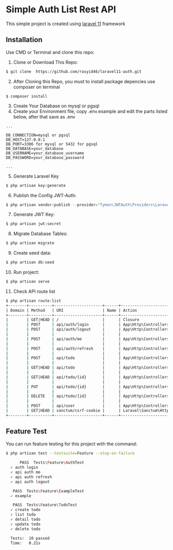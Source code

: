 # Simple Auth List Rest API
This simple project is created using [laravel 11](https://laravel.com) framework

## Installation
Use CMD or Terminal and clone this repo:

1. Clone or Download This Repo:
```bash
$ git clone  https://github.com/rasyid46/laravel11-auth.git
```

2. After Cloning this Repo, you must to install package depencies use composer on terminal

```composer_install
$ composer install
```

3. Create Your Database on mysql or pgsql
4. Create your Environment file, copy .env.example and edit the parts listed below, after that save as .env
```env
...

DB_CONNECTION=mysql or pgsql
DB_HOST=127.0.0.1
DB_PORT=3306 for mysql or 5432 for pgsql
DB_DATABASE=your_database
DB_USERNAME=your_database_username
DB_PASSWORD=your_database_password

...
```

5. Generate Laravel Key
```bash
$ php artisan key:generate
```
6. Publish the Config JWT-Auth:
```python
$ php artisan vendor:publish --provider="Tymon\JWTAuth\Providers\LaravelServiceProvider"
```
7. Generate JWT Key:
```bash
$ php artisan jwt:secret
```
8. Migrate Database Tables:
```bash
$ php artisan migrate
```
9. Create seed data:
```bash
$ php artisan db:seed
```
10. Run project:
```bash
$ php artisan serve
```
11. Check API route list
```bash
$ php artisan route:list
+--------+----------+---------------------+------+------------------------------------------------------------+----------------------------------+
| Domain | Method   | URI                 | Name | Action                                                     | Middleware                       |
+--------+----------+---------------------+------+------------------------------------------------------------+----------------------------------+
|        | GET|HEAD | /                   |      | Closure                                                    | web                              |
|        | POST     | api/auth/login      |      | App\Http\Controllers\AuthController@login                  | api                              |
|        | POST     | api/auth/logout     |      | App\Http\Controllers\AuthController@logout                 | api                              |
|        |          |                     |      |                                                            | App\Http\Middleware\ApiHasAccess |
|        | POST     | api/auth/me         |      | App\Http\Controllers\AuthController@me                     | api                              |
|        |          |                     |      |                                                            | App\Http\Middleware\ApiHasAccess |
|        | POST     | api/auth/refresh    |      | App\Http\Controllers\AuthController@refresh                | api                              |
|        |          |                     |      |                                                            | App\Http\Middleware\ApiHasAccess |
|        | POST     | api/todo            |      | App\Http\Controllers\TodoController@createAction           | api                              |
|        |          |                     |      |                                                            | App\Http\Middleware\ApiHasAccess |
|        | GET|HEAD | api/todo            |      | App\Http\Controllers\TodoController@index                  | api                              |
|        |          |                     |      |                                                            | App\Http\Middleware\ApiHasAccess |
|        | GET|HEAD | api/todo/{id}       |      | App\Http\Controllers\TodoController@readAction             | api                              |
|        |          |                     |      |                                                            | App\Http\Middleware\ApiHasAccess |
|        | PUT      | api/todo/{id}       |      | App\Http\Controllers\TodoController@updateAction           | api                              |
|        |          |                     |      |                                                            | App\Http\Middleware\ApiHasAccess |
|        | DELETE   | api/todo/{id}       |      | App\Http\Controllers\TodoController@deleteAction           | api                              |
|        |          |                     |      |                                                            | App\Http\Middleware\ApiHasAccess |
|        | POST     | api/user            |      | App\Http\Controllers\AuthController@login                  | api                              |
|        | GET|HEAD | sanctum/csrf-cookie |      | Laravel\Sanctum\Http\Controllers\CsrfCookieController@show | web                              |
+--------+----------+---------------------+------+------------------------------------------------------------+----------------------------------+
```

## Feature Test
You can run feature testing for this project with the command:
```bash
$ php artisan test --testsuite=Feature --stop-on-failure
   
      PASS  Tests\Feature\AuthTest
  ✓ auth login
  ✓ api auth me
  ✓ api auth refresh
  ✓ api auth logout

   PASS  Tests\Feature\ExampleTest
  ✓ example

   PASS  Tests\Feature\TodoTest
  ✓ create todo
  ✓ list todo
  ✓ detail todo
  ✓ update todo
  ✓ delete todo

  Tests:  10 passed
  Time:   0.21s
```
 